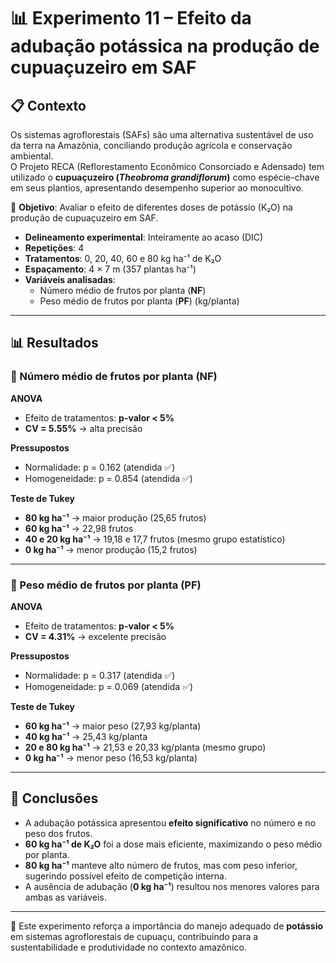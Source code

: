 # 📊 Experimento 11 – Efeito da adubação potássica na produção de cupuaçuzeiro em SAF

## 📋 Contexto
Os sistemas agroflorestais (SAFs) são uma alternativa sustentável de uso da terra na Amazônia, conciliando produção agrícola e conservação ambiental.  
O Projeto RECA (Reflorestamento Econômico Consorciado e Adensado) tem utilizado o **cupuaçuzeiro (*Theobroma grandiflorum*)** como espécie-chave em seus plantios, apresentando desempenho superior ao monocultivo.  

🎯 **Objetivo**: Avaliar o efeito de diferentes doses de potássio (K₂O) na produção de cupuaçuzeiro em SAF.  

- **Delineamento experimental**: Inteiramente ao acaso (DIC)  
- **Repetições**: 4  
- **Tratamentos**: 0, 20, 40, 60 e 80 kg ha⁻¹ de K₂O  
- **Espaçamento**: 4 × 7 m (357 plantas ha⁻¹)  
- **Variáveis analisadas**:  
  - Número médio de frutos por planta (**NF**)  
  - Peso médio de frutos por planta (**PF**) (kg/planta)  

---

## 📊 Resultados

### 🔹 Número médio de frutos por planta (NF)

**ANOVA**
- Efeito de tratamentos: **p-valor < 5%**  
- **CV = 5.55%** → alta precisão  

**Pressupostos**
- Normalidade: p = 0.162 (atendida ✅)  
- Homogeneidade: p = 0.854 (atendida ✅)  

**Teste de Tukey**
- **80 kg ha⁻¹** → maior produção (25,65 frutos)  
- **60 kg ha⁻¹** → 22,98 frutos  
- **40 e 20 kg ha⁻¹** → 19,18 e 17,7 frutos (mesmo grupo estatístico)  
- **0 kg ha⁻¹** → menor produção (15,2 frutos)  

---

### 🔹 Peso médio de frutos por planta (PF)

**ANOVA**
- Efeito de tratamentos: **p-valor < 5%** 
- **CV = 4.31%** → excelente precisão  

**Pressupostos**
- Normalidade: p = 0.317 (atendida ✅)  
- Homogeneidade: p = 0.069 (atendida ✅)  

**Teste de Tukey**
- **60 kg ha⁻¹** → maior peso (27,93 kg/planta)  
- **40 kg ha⁻¹** → 25,43 kg/planta  
- **20 e 80 kg ha⁻¹** → 21,53 e 20,33 kg/planta (mesmo grupo)  
- **0 kg ha⁻¹** → menor peso (16,53 kg/planta)  

---

## 📌 Conclusões
- A adubação potássica apresentou **efeito significativo** no número e no peso dos frutos.  
- **60 kg ha⁻¹ de K₂O** foi a dose mais eficiente, maximizando o peso médio por planta.  
- **80 kg ha⁻¹** manteve alto número de frutos, mas com peso inferior, sugerindo possível efeito de competição interna.  
- A ausência de adubação (**0 kg ha⁻¹**) resultou nos menores valores para ambas as variáveis.  

---

📂 Este experimento reforça a importância do manejo adequado de **potássio** em sistemas agroflorestais de cupuaçu, contribuindo para a sustentabilidade e produtividade no contexto amazônico.  
